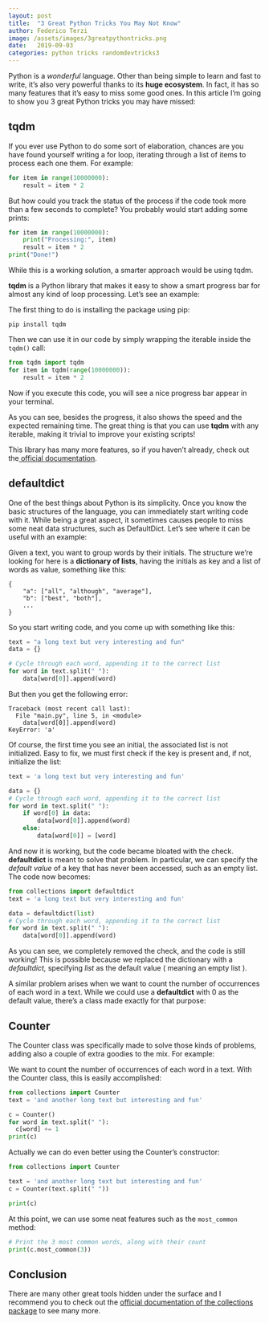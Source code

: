 ```yaml
---
layout: post
title:  "3 Great Python Tricks You May Not Know"
author: Federico Terzi
image: /assets/images/3greatpythontricks.png
date:   2019-09-03
categories: python tricks randomdevtricks3
---
```

Python is a _wonderful_ language. Other than being simple to learn and fast to write, it’s also very powerful thanks to its **huge ecosystem**. In fact, it has so many features that it’s easy to miss some good ones. In this article I’m going to show you 3 great Python tricks you may have missed:

## tqdm

If you ever use Python to do some sort of elaboration, chances are you have found yourself writing a for loop, iterating through a list of items to process each one them. For example:

```python
for item in range(10000000):
    result = item * 2
```

But how could you track the status of the process if the code took more than a few seconds to complete? You probably would start adding some prints:

```python
for item in range(10000000):
    print("Processing:", item)
    result = item * 2
print("Done!")
```

While this is a working solution, a smarter approach would be using tqdm.

**tqdm** is a Python library that makes it easy to show a smart progress bar for almost any kind of loop processing. Let’s see an example:

The first thing to do is installing the package using pip:

```
pip install tqdm
```

Then we can use it in our code by simply wrapping the iterable inside the `tqdm()` call:

```python
from tqdm import tqdm
for item in tqdm(range(10000000)):
    result = item * 2
```

Now if you execute this code, you will see a nice progress bar appear in your terminal.



As you can see, besides the progress, it also shows the speed and the expected remaining time. The great thing is that you can use **tqdm** with any iterable, making it trivial to improve your existing scripts!

This library has many more features, so if you haven’t already, check out the[ official documentation](https://tqdm.github.io/).

## defaultdict

One of the best things about Python is its simplicity. Once you know the basic structures of the language, you can immediately start writing code with it. While being a great aspect, it sometimes causes people to miss some neat data structures, such as DefaultDict. Let’s see where it can be useful with an example:

Given a text, you want to group words by their initials. The structure we’re looking for here is a **dictionary of lists**, having the initials as key and a list of words as value, something like this:

```
{
	"a": ["all", "although", "average"],
	"b": ["best", "both"],
    ...
}
```

So you start writing code, and you come up with something like this:

```python
text = "a long text but very interesting and fun"
data = {}

# Cycle through each word, appending it to the correct list
for word in text.split(" "):
	data[word[0]].append(word)
```

But then you get the following error:

```
Traceback (most recent call last):
  File "main.py", line 5, in <module>
    data[word[0]].append(word)
KeyError: 'a'
```

Of course, the first time you see an initial, the associated list is not initialized. Easy to fix, we must first check if the key is present and, if not, initialize the list:

```python
text = 'a long text but very interesting and fun'

data = {}
# Cycle through each word, appending it to the correct list
for word in text.split(" "):
    if word[0] in data:
        data[word[0]].append(word)
    else:
        data[word[0]] = [word]
```


And now it is working, but the code became bloated with the check. **defaultdict** is meant to solve that problem. In particular, we can specify the _default value_ of a key that has never been accessed, such as an empty list. The code now becomes:

```python
from collections import defaultdict
text = 'a long text but very interesting and fun'

data = defaultdict(list)
# Cycle through each word, appending it to the correct list
for word in text.split(" "):
    data[word[0]].append(word)
```

As you can see, we completely removed the check, and the code is still working! This is possible because we replaced the dictionary with a _defaultdict,_ specifying _list_ as the default value ( meaning an empty list ).

A similar problem arises when we want to count the number of occurrences of each word in a text. While we could use a **defaultdict** with 0 as the default value, there’s a class made exactly for that purpose:

## Counter

The Counter class was specifically made to solve those kinds of problems, adding also a couple of extra goodies to the mix. For example:

We want to count the number of occurrences of each word in a text. With the Counter class, this is easily accomplished:

```python
from collections import Counter
text = 'and another long text but interesting and fun'

c = Counter()
for word in text.split(" "):
  c[word] += 1
print(c)
```

Actually we can do even better using the Counter’s constructor:

```python
from collections import Counter

text = 'and another long text but interesting and fun'
c = Counter(text.split(" "))

print(c)
```

At this point, we can use some neat features such as the `most_common` method:

```python
# Print the 3 most common words, along with their count
print(c.most_common(3))
```

## Conclusion

There are many other great tools hidden under the surface and I recommend you to check out the [official documentation of the collections package](https://docs.python.org/3/library/collections.html) to see many more.
